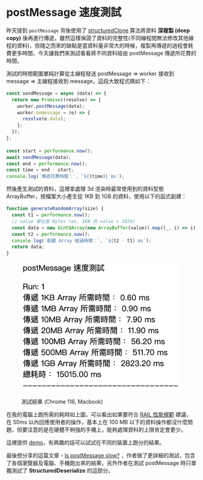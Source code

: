 # postMessage 速度測試

昨天提到 `postMessage` 背後使用了 [structuredClone](https://developer.mozilla.org/en-US/docs/Web/API/structuredClone) 算法將資料 **深複製 (deep copy)** 後再進行傳遞，雖然這樣保證了資料的完整性(不同線程間無法修改其他線程的資料)，但隨之而來的缺點是當資料量非常大的時候，複製再傳遞的過程會耗費更多時間，今天讓我們來測試看看將不同資料經由 postMessage 傳遞所花費的時間。

測試的時間範圍單純計算從主線程發送 postMessage => worker 接收到 message => 主線程接收到 message，這段大致程式碼如下：

```javascript
const sendMessage = async (data) => {
  return new Promise((resolve) => {
    worker.postMessage(data);
    worker.onmessage = (e) => {
      resolve(e.data);
    };
  });
};

const start = performance.now();
await sendMessage(data);
const end = performance.now();
const time = end - start;
console.log(`傳遞花費時間：`, `${(time)} ms`);
```

然後產生測試的資料，這裡拿處理 3d 渲染時最常使用到的資料型態 ArrayBuffer，按檔案大小產生從 1KB 到 1GB 的資料，使用以下的函式創建：

```javascript
function generateRandomArray(size) {
  const t1 = performance.now();
  // value 單位是 Bytes (ex. 1KB 的 value = 1024)
  const data = new Uint8Array(new ArrayBuffer(value)).map((_, i) => i);
  const t2 = performance.now();
  console.log(`創建 Array 經過時間：`, `${t2 - t1} ms`);
  return data;
}
```

<figure><img src=".gitbook/assets/截圖 2023-09-09 下午11.25.45.png" alt=""><figcaption><p>測試結果 (Chrome 116, Macbook)</p></figcaption></figure>

在我的電腦上跑所需的耗時如上圖，可以看出如果要符合 [RAIL 性能規範](https://web.dev/rail/) 建議，在 50ms 以內回應使用者的操作，基本上在 100 MB 以下的資料操作都沒什麼問題，但要注意的是在硬體不夠強的手機上，能夠處理資料的上限肯定會更少。

這裡提供 [demo](https://codepen.io/bcjohnblue/pen/jOXBbWJ)，有興趣的話可以試試在不同的裝置上跑分的結果。



最後想分享的這篇文章 - [Is postMessage slow?](https://surma.dev/things/is-postmessage-slow/) ，作者做了更詳細的測試，包含了各個瀏覽器及電腦、手機跑出來的結果，另外作者在測試 postMessage 時只單獨測試了 **StructuredDeserialize** 的這部分。
